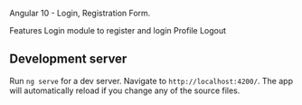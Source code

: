 Angular 10 - Login, Registration Form.

Features
Login module to register and login
Profile 
Logout

## Development server

Run `ng serve` for a dev server. Navigate to `http://localhost:4200/`. The app will automatically reload if you change any of the source files.
